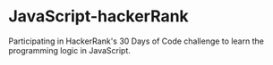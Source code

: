 # JavaScript-hackerRank
Participating in HackerRank's 30 Days of Code challenge to learn the programming logic in JavaScript.
